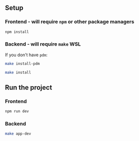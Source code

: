 ## Setup

### Frontend - will require `npm` or other package managers

```bash
npm install
```

### Backend - will require `make` WSL

If you don't have `pdm`:

```bash
make install-pdm
```

```bash
make install
```

## Run the project

### Frontend

```bash
npm run dev
```

### Backend

```bash
make app-dev
```

